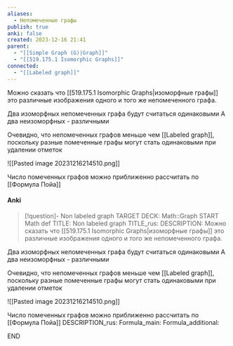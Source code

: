 ```yaml
---
aliases:
  - Непомеченные графы
publish: true
anki: false
created: 2023-12-16 21:41
parent:
  - "[[Simple Graph (G)|Graph]]"
  - "[[519.175.1 Isomorphic Graphs]]"
connected:
  - "[[Labeled graph]]"
---
```


Можно сказать что [[519.175.1 Isomorphic Graphs|изоморфные графы]] это различные изображения одного и того же непомеченного графа.

Два изоморфных непомеченных графа будут считаться одинаковыми
А два неизоморфных - различными

Очевидно, что непомеченных графов меньше чем [[Labeled graph]], поскольку разные помеченные графы могут стать одинаковыми при удалении отметок

![[Pasted image 20231216214510.png]]

Число помеченных графов можно приближенно рассчитать по [[Формула Пойа]] 

#### Anki
> [!question]- Non labeled graph
TARGET DECK: Math::Graph
START
Math def
TITLE: Non labeled graph
TITLE_rus: 
DESCRIPTION: 
Можно сказать что [[519.175.1 Isomorphic Graphs|изоморфные графы]] это различные изображения одного и того же непомеченного графа.

Два изоморфных непомеченных графа будут считаться одинаковыми
А два неизоморфных - различными

Очевидно, что непомеченных графов меньше чем [[Labeled graph]], поскольку разные помеченные графы могут стать одинаковыми при удалении отметок

![[Pasted image 20231216214510.png]]

Число помеченных графов можно приближенно рассчитать по [[Формула Пойа]] 
DESCRIPTION_rus: 
Formula_main: 
Formula_additional:
<!--ID: 1705263691192-->
END









